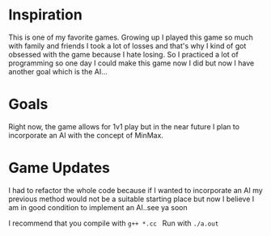 # Inspiration 

This is one of my favorite games. Growing up I played this game so much with family and friends I took a lot of losses and that's why I kind of got obsessed with the game
because I hate losing. So I practiced a lot of programming so one day I could make this game now I did but now I have another goal which is the AI...

# Goals
Right now, the game allows for 1v1 play but in the near future I plan to incorporate an AI with the concept of MinMax.

# Game Updates
I had to refactor the whole code because if I wanted to incorporate an AI my previous method would not be a suitable starting place but now I believe I am in good condition to implement an AI..see ya soon


I recommend that you compile with ``g++ *.cc ``
Run with ``./a.out``
